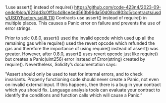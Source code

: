 1.use assert() instead of require()
https://github.com/code-423n4/2023-09-ondo/blob/623dd3c0ff3c4d8ce4ed563b96da50d08cd803c5/contracts/usdy/USDYFactory.sol#L110
Contracts use assert() instead of require() in multiple places. This causes a Panic error on failure and prevents the use of error strings.

Prior to solc 0.8.0, assert() used the invalid opcode which used up all the remaining gas while require() used the revert opcode which refunded the gas and therefore the importance of using require() instead of assert() was greater. However, after 0.8.0, assert() uses revert opcode just like require() but creates a Panic(uint256) error instead of Error(string) created by require(). Nevertheless, Solidity’s documentation says:

"Assert should only be used to test for internal errors, and to check invariants. Properly functioning code should never create a Panic, not even on invalid external input. If this happens, then there is a bug in your contract which you should fix. Language analysis tools can evaluate your contract to identify the conditions and function calls which will cause a Panic.”